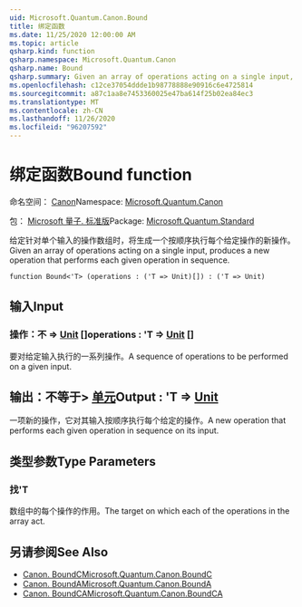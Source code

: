 ```yaml
---
uid: Microsoft.Quantum.Canon.Bound
title: 绑定函数
ms.date: 11/25/2020 12:00:00 AM
ms.topic: article
qsharp.kind: function
qsharp.namespace: Microsoft.Quantum.Canon
qsharp.name: Bound
qsharp.summary: Given an array of operations acting on a single input, produces a new operation that performs each given operation in sequence.
ms.openlocfilehash: c12ce37054ddde1b98778888e90916c6e4725814
ms.sourcegitcommit: a87c1aa8e7453360025e47ba614f25b02ea84ec3
ms.translationtype: MT
ms.contentlocale: zh-CN
ms.lasthandoff: 11/26/2020
ms.locfileid: "96207592"
---
```

# <a name="bound-function"></a><span data-ttu-id="db5c2-102">绑定函数</span><span class="sxs-lookup"><span data-stu-id="db5c2-102">Bound function</span></span>

<span data-ttu-id="db5c2-103">命名空间： [Canon](xref:Microsoft.Quantum.Canon)</span><span class="sxs-lookup"><span data-stu-id="db5c2-103">Namespace: [Microsoft.Quantum.Canon](xref:Microsoft.Quantum.Canon)</span></span>

<span data-ttu-id="db5c2-104">包： [Microsoft 量子. 标准版](https://nuget.org/packages/Microsoft.Quantum.Standard)</span><span class="sxs-lookup"><span data-stu-id="db5c2-104">Package: [Microsoft.Quantum.Standard](https://nuget.org/packages/Microsoft.Quantum.Standard)</span></span>


<span data-ttu-id="db5c2-105">给定针对单个输入的操作数组时，将生成一个按顺序执行每个给定操作的新操作。</span><span class="sxs-lookup"><span data-stu-id="db5c2-105">Given an array of operations acting on a single input, produces a new operation that performs each given operation in sequence.</span></span>

```qsharp
function Bound<'T> (operations : ('T => Unit)[]) : ('T => Unit)
```


## <a name="input"></a><span data-ttu-id="db5c2-106">输入</span><span class="sxs-lookup"><span data-stu-id="db5c2-106">Input</span></span>

### <a name="operations--t--unit-"></a><span data-ttu-id="db5c2-107">操作：不 => [Unit](xref:microsoft.quantum.lang-ref.unit) []</span><span class="sxs-lookup"><span data-stu-id="db5c2-107">operations : 'T => [Unit](xref:microsoft.quantum.lang-ref.unit) []</span></span>

<span data-ttu-id="db5c2-108">要对给定输入执行的一系列操作。</span><span class="sxs-lookup"><span data-stu-id="db5c2-108">A sequence of operations to be performed on a given input.</span></span>



## <a name="output--t--unit"></a><span data-ttu-id="db5c2-109">输出：不等于> [单元](xref:microsoft.quantum.lang-ref.unit)</span><span class="sxs-lookup"><span data-stu-id="db5c2-109">Output : 'T => [Unit](xref:microsoft.quantum.lang-ref.unit)</span></span> 

<span data-ttu-id="db5c2-110">一项新的操作，它对其输入按顺序执行每个给定的操作。</span><span class="sxs-lookup"><span data-stu-id="db5c2-110">A new operation that performs each given operation in sequence on its input.</span></span>

## <a name="type-parameters"></a><span data-ttu-id="db5c2-111">类型参数</span><span class="sxs-lookup"><span data-stu-id="db5c2-111">Type Parameters</span></span>

### <a name="t"></a><span data-ttu-id="db5c2-112">找</span><span class="sxs-lookup"><span data-stu-id="db5c2-112">'T</span></span>

<span data-ttu-id="db5c2-113">数组中的每个操作的作用。</span><span class="sxs-lookup"><span data-stu-id="db5c2-113">The target on which each of the operations in the array act.</span></span>

## <a name="see-also"></a><span data-ttu-id="db5c2-114">另请参阅</span><span class="sxs-lookup"><span data-stu-id="db5c2-114">See Also</span></span>

- [<span data-ttu-id="db5c2-115">Canon. BoundC</span><span class="sxs-lookup"><span data-stu-id="db5c2-115">Microsoft.Quantum.Canon.BoundC</span></span>](xref:Microsoft.Quantum.Canon.BoundC)
- [<span data-ttu-id="db5c2-116">Canon. BoundA</span><span class="sxs-lookup"><span data-stu-id="db5c2-116">Microsoft.Quantum.Canon.BoundA</span></span>](xref:Microsoft.Quantum.Canon.BoundA)
- [<span data-ttu-id="db5c2-117">Canon. BoundCA</span><span class="sxs-lookup"><span data-stu-id="db5c2-117">Microsoft.Quantum.Canon.BoundCA</span></span>](xref:Microsoft.Quantum.Canon.BoundCA)